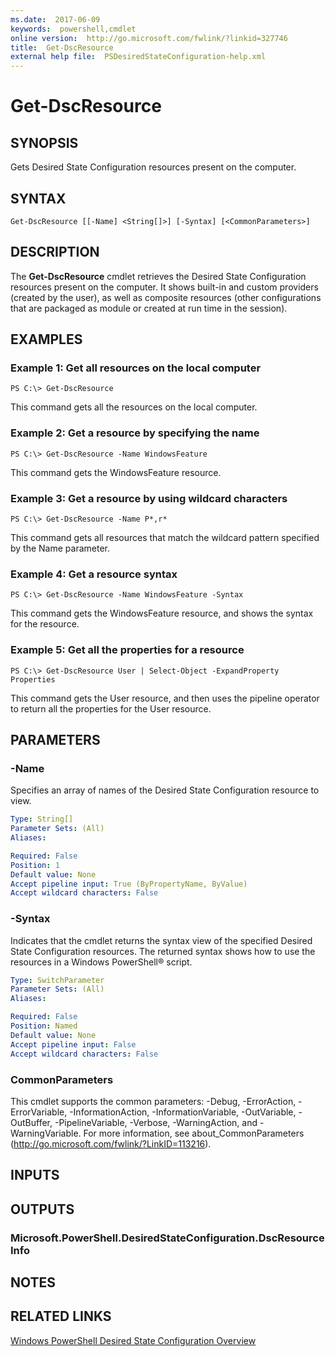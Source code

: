 ```yaml
---
ms.date:  2017-06-09
keywords:  powershell,cmdlet
online version:  http://go.microsoft.com/fwlink/?linkid=327746
title:  Get-DscResource
external help file:  PSDesiredStateConfiguration-help.xml
---
```


# Get-DscResource

## SYNOPSIS
Gets Desired State Configuration resources present on the computer.

## SYNTAX

```
Get-DscResource [[-Name] <String[]>] [-Syntax] [<CommonParameters>]
```

## DESCRIPTION
The **Get-DscResource** cmdlet retrieves the Desired State Configuration resources present on the computer.
It shows built-in and custom providers (created by the user), as well as composite resources (other configurations that are packaged as module or created at run time in the session).

## EXAMPLES

### Example 1: Get all resources on the local computer
```
PS C:\> Get-DscResource
```

This command gets all the resources on the local computer.

### Example 2: Get a resource by specifying the name
```
PS C:\> Get-DscResource -Name WindowsFeature
```

This command gets the WindowsFeature resource.

### Example 3: Get a resource by using wildcard characters
```
PS C:\> Get-DscResource -Name P*,r*
```

This command gets all resources that match the wildcard pattern specified by the Name parameter.

### Example 4: Get a resource syntax
```
PS C:\> Get-DscResource -Name WindowsFeature -Syntax
```

This command gets the WindowsFeature resource, and shows the syntax for the resource.

### Example 5: Get all the properties for a resource
```
PS C:\> Get-DscResource User | Select-Object -ExpandProperty Properties
```

This command gets the User resource, and then uses the pipeline operator to return all the properties for the User resource.

## PARAMETERS

### -Name
Specifies an array of names of the Desired State Configuration resource to view.

```yaml
Type: String[]
Parameter Sets: (All)
Aliases: 

Required: False
Position: 1
Default value: None
Accept pipeline input: True (ByPropertyName, ByValue)
Accept wildcard characters: False
```

### -Syntax
Indicates that the cmdlet returns the syntax view of the specified Desired State Configuration resources.
The returned syntax shows how to use the resources in a Windows PowerShell® script.

```yaml
Type: SwitchParameter
Parameter Sets: (All)
Aliases: 

Required: False
Position: Named
Default value: None
Accept pipeline input: False
Accept wildcard characters: False
```

### CommonParameters
This cmdlet supports the common parameters: -Debug, -ErrorAction, -ErrorVariable, -InformationAction, -InformationVariable, -OutVariable, -OutBuffer, -PipelineVariable, -Verbose, -WarningAction, and -WarningVariable. For more information, see about_CommonParameters (http://go.microsoft.com/fwlink/?LinkID=113216).

## INPUTS

## OUTPUTS

### Microsoft.PowerShell.DesiredStateConfiguration.DscResourceInfo

## NOTES

## RELATED LINKS

[Windows PowerShell Desired State Configuration Overview](http://go.microsoft.com/fwlink/?LinkID=311940)

